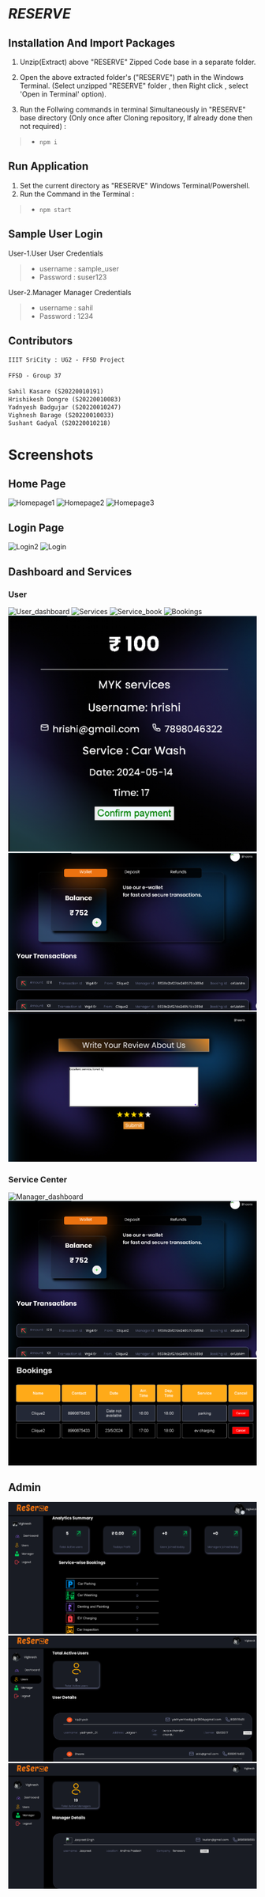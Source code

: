 # *RESERVE* 


## Installation And Import Packages
1. Unzip(Extract) above "RESERVE" Zipped Code base in a separate folder.

2. Open the above extracted folder's ("RESERVE") path in the Windows Terminal.
(Select unzipped "RESERVE" folder , then Right click , select 'Open in Terminal' option).

3. Run the Follwing commands in terminal Simultaneously in "RESERVE" base directory
(Only once after Cloning repository, If already done then not required) : 
> - ``` npm i ```


## Run Application

1. Set the current directory as "RESERVE" Windows Terminal/Powershell.
2. Run the Command in the Terminal :
> - ``` npm start ```


## Sample User Login

User-1.User
    User Credentials
> - username : sample_user 
> - Password : suser123

User-2.Manager
    Manager Credentials
> - username : sahil
> - Password : 1234



## Contributors
```
IIIT SriCity : UG2 - FFSD Project

FFSD - Group 37

Sahil Kasare (S20220010191)
Hrishikesh Dongre (S20220010083)
Yadnyesh Badgujar (S20220010247)
Vighnesh Barage (S20220010033)
Sushant Gadyal (S20220010218)

```
# Screenshots

## Home Page

![Homepage1](https://github.com/SahilKasare/RESERVE/assets/119025949/bb45bc23-61bc-474f-bf27-6d085d24987d)
![Homepage2](https://github.com/SahilKasare/RESERVE/assets/119025949/693c9352-f739-4357-acbf-da9161c53d07)
![Homepage3](https://github.com/SahilKasare/RESERVE/assets/119025949/88177846-b88a-4e30-bff3-0559055b7ce2)

## Login Page
![Login2](https://github.com/SahilKasare/RESERVE/assets/119025949/5fe50a1b-4b02-4729-bfc9-de2a552d1793)
![Login](https://github.com/SahilKasare/RESERVE/assets/119025949/d31340e2-ac64-4f5d-ba80-364451c83b00)

## Dashboard and Services

### User

![User_dashboard](https://github.com/SahilKasare/RESERVE/assets/119025949/eb3cd11f-9d52-4f72-ba21-8c395c34dac3)
![Services](https://github.com/SahilKasare/RESERVE/assets/119025949/7a74096a-74ef-4419-8646-aedb3c89590a)
![Service_book](https://github.com/SahilKasare/RESERVE/assets/119025949/9c01247f-6bc0-4bfa-8b15-b4ee76ffe3e4)
![Bookings](https://github.com/SahilKasare/RESERVE/assets/119025949/3343cc57-4153-454c-aebd-97f861c51818)
![Confirm_payment](https://github.com/SahilKasare/RESERVE/blob/master/views/Screenshots/booking_confirmation.png)
![Wallet](https://github.com/SahilKasare/RESERVE/blob/master/views/Screenshots/manager_wallet.png)
![Website_Review](https://github.com/SahilKasare/RESERVE/blob/master/views/Screenshots/user_review.png)
### Service Center
![Manager_dashboard](https://github.com/SahilKasare/RESERVE/assets/119025949/7f068f87-4ed3-4a29-86df-de5ba1134e90)
![Wallet](https://github.com/SahilKasare/RESERVE/blob/master/views/Screenshots/manager_wallet.png)
![Service_center_bookings](https://github.com/SahilKasare/RESERVE/blob/master/views/Screenshots/manager_bookings.png)

## Admin

![Admin_dashboard](https://github.com/SahilKasare/RESERVE/blob/master/views/Screenshots/admin_dashboard.png)
![User_details](https://github.com/SahilKasare/RESERVE/blob/master/views/Screenshots/user_details.png)
![Manager_details](https://github.com/SahilKasare/RESERVE/blob/master/views/Screenshots/manager_details.png)





